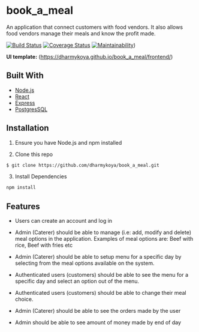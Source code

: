 # book_a_meal
An application that connect customers with food vendors.
It also allows food vendors manage their meals and know the profit made.


[![Build Status](https://travis-ci.org/dharmykoya/book_a_meal.svg?branch=ft-coveralls-fix)](https://travis-ci.org/dharmykoya/book_a_meal)
[![Coverage Status](https://coveralls.io/repos/github/dharmykoya/book_a_meal/badge.svg?branch=climate)](https://coveralls.io/github/dharmykoya/book_a_meal?branch=climate)
[![Maintainability](https://api.codeclimate.com/v1/badges/f0906ab5998ac768fe5c/maintainability)](https://codeclimate.com/github/dharmykoya/book_a_meal/maintainability))


**UI template:** (https://dharmykoya.github.io/book_a_meal/frontend/)

## Built With
- [Node.js](https://nodejs.org/en/)
- [React](https://reactjs.org)
- [Express](https://expressjs.com)
- [PostgresSQL](https://postgresql.org)


## Installation
1. Ensure you have Node.js and npm installed

2. Clone this repo
```bash
$ git clone https://github.com/dharmykoya/book_a_meal.git
```
3. Install Dependencies
```bash
npm install
```

## Features
- Users can create an account and log in

- Admin (Caterer) should be able to manage (i.e: add, modify and delete) meal options in the application. Examples of meal options are:     Beef with rice, Beef with fries etc

- Admin (Caterer) should be able to setup menu for a specific day by selecting from the meal options available on the system.

- Authenticated users (customers) should be able to see the menu for a specific day and select an option out of the menu.

- Authenticated users (customers) should be able to change their meal choice.

- Admin (Caterer) should be able to see the orders made by the user

- Admin should be able to see amount of money made by end of day

